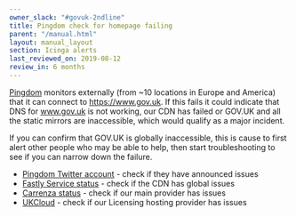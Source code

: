 ```yaml
---
owner_slack: "#govuk-2ndline"
title: Pingdom check for homepage failing
parent: "/manual.html"
layout: manual_layout
section: Icinga alerts
last_reviewed_on: 2019-08-12
review_in: 6 months
---
```


[Pingdom][] monitors externally (from ~10 locations in Europe and America)
that it can connect to <https://www.gov.uk>. If this fails it could
indicate that DNS for www.gov.uk is not working, our CDN has failed or
GOV.UK and all the static mirrors are inaccessible, which would 
qualify as a major incident.

If you can confirm that GOV.UK is globally inaccessible, 
this is cause to first alert other people who may be able to
help, then start troubleshooting to see if you can narrow down the
failure.

-   [Pingdom Twitter account](https://twitter.com/pingdom) - check if
    they have announced issues
-   [Fastly Service status](http://status.fastly.com/) - check if the
    CDN has global issues
-   [Carrenza status](https://servicedesk.carrenza.com/) - check if our
    main provider has issues
-   [UKCloud](https://status.ukcloud.com/) - check if our
    Licensing hosting provider has issues

[Pingdom]: https://www.pingdom.com/
